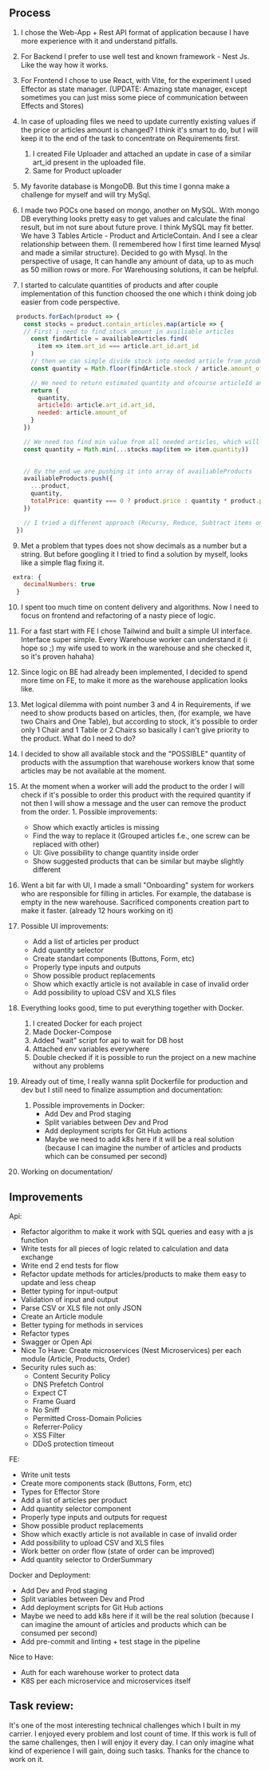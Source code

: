 ## Process
1. I chose the Web-App + Rest API format of application because I have more experience with it and understand pitfalls.
2. For Backend I prefer to use well test and known framework - Nest Js. Like the way how it works. 
3. For Frontend I chose to use React, with Vite, for the experiment I used Effector as state manager. (UPDATE: Amazing state manager, except sometimes you can just miss some piece of communication between Effects and Stores)
   
4. In case of uploading files we need to update currently existing values if the price or articles amount is changed? I think it's smart to do, but I will keep it to the end of the task to concentrate on Requirements first.  
   1. I created File Uploader and attached an update in case of a similar art_id present in the uploaded file.
   2. Same for Product uploader

5. My favorite database is MongoDB. But this time I gonna make a challenge for myself and will try MySql.
   
6. I made two POCs one based on mongo, another on MySQL. With mongo DB everything looks pretty easy to get values and calculate the final result, but im not sure about future prove. I think MySQL may fit better. We have 3 Tables Article - Product and ArticleContain. And I see a clear relationship between them. (I remembered how I first time learned Mysql and made a similar structure). Decided to go with Mysql. In the perspective of usage, It can handle any amount of data, up to as much as 50 million rows or more. For Warehousing solutions, it can be helpful.

7. I started to calculate quantities of products and after couple implementation of this function choosed the one which i think doing job easier from code perspective. 
```javascript
  products.forEach(product => {
    const stocks = product.contain_articles.map(article => {
    // First i need to find stock amount in availiable articles
      const findArticle = availiableArticles.find(
        item => item.art_id === article.art_id.art_id
      )
      // then we can simple divide stock into needed article from product 
      const quantity = Math.floor(findArticle.stock / article.amount_of)

      // We need to return estimated quantity and ofcourse articleId and amount needed to use it in future to substract this amount from stock 
      return {
        quantity,
        articleId: article.art_id.art_id,
        needed: article.amount_of
      }
    })

    // We need too find min value from all needed articles, which will represent our quantity of products
    const quantity = Math.min(...stocks.map(item => item.quantity))

    
    // By the end we are pushing it into array of availiableProducts
    availiableProducts.push({
      ...product,
      quantity,
      totalPrice: quantity === 0 ? product.price : quantity * product.price
    })

    // I tried a different approach (Recursy, Reduce, Subtract items one by one) I tried to find a better way to return value as fast as possible and keep it readable. And basically, too many copy operations are pretty slow but using pure "for" is not readable. So I chose this way.
  })
```
9. Met a problem that types does not show decimals as a number but a string. But before googling it I tried to find a solution by myself, looks like a simple flag fixing it.
```js
 extra: {
    decimalNumbers: true
  }
```
10. I spent too much time on content delivery and algorithms. Now I need to focus on frontend and refactoring of a nasty piece of logic.
11. For a fast start with FE I chose Tailwind and built a simple UI interface. Interface super simple. Every Warehouse worker can understand it (i hope so ;)  my wife used to work in the warehouse and she checked it, so it's proven hahaha)
12. Since logic on BE had already been implemented, I decided to spend more time on FE, to make it more as the warehouse application looks like.
13. Met logical dilemma with point number 3 and 4 in Requirements, if we need to show products based on articles, then, (for example,  we have two Chairs and One Table), but according to stock, it's possible to order only 1 Chair and 1 Table or 2 Chairs so basically I can't give priority to the product. What do I need to do?
  1. I decided to show all available stock and the "POSSIBLE" quantity of products with the assumption that warehouse workers know that some articles may be not available at the moment.
  2. At the moment when a worker will add the product to the order I will check if it's possible to order this product with the required quantity if not then I will show a message and the user can remove the product from the order.
    1. Possible improvements:
     -  Show which exactly articles is missing 
     -  Find the way to replace it  (Grouped articles f.e., one screw can be replaced with other)
     -  UI: Give possibility to change quantity inside order
     -  Show suggested products that can be similar but maybe slightly different
  
14.  Went a bit far with UI, I made a small "Onboarding" system for workers who are responsible for filling in articles. For example, the database is empty in the new warehouse. Sacrificed components creation part to make it faster. (already 12 hours working on it)
  3. Possible UI improvements:
     - Add a list of articles per product
     - Add quantity selector
     - Create standart components (Buttons, Form, etc)
     - Properly type inputs and outputs
     - Show possible product replacements
     - Show which exactly article is not available in case of invalid order
     - Add possibility to upload CSV and XLS files
    
15. Everything looks good, time to put everything together with Docker.
    1.  I created Docker for each project
    2.  Made Docker-Compose
    3.  Added "wait" script for api to wait for DB host
    4.  Attached env variables everywhere
    5.  Double checked if it is possible to run the project on a new machine without any problems
16. Already out of time, I really wanna split Dockerfile for production and dev but I still need to finalize assumption and documentation:
    1.  Possible improvements in Docker:
        - Add Dev and Prod staging
        - Split variables between Dev and Prod
        - Add deployment scripts for Git Hub actions
        - Maybe we need to add k8s here if it will be a real solution (because I can imagine the number of articles and products which can be consumed per second)
17. Working on documentation/


## Improvements
Api:
  - Refactor algorithm to make it work with SQL queries and easy with a js function
  - Write tests for all pieces of logic related to calculation and data exchange
  - Write end 2 end tests for flow
  - Refactor update methods for articles/products to make them easy to update and less cheap
  - Better typing for input-output
  - Validation of input and output
  - Parse CSV or XLS file not only JSON
  - Create an Article module
  - Better typing for methods in services
  - Refactor types
  - Swagger or Open Api
  - Nice To Have: Create microservices (Nest Microservices) per each module (Article, Products, Order)
  - Security rules such as:
    - Content Security Policy
    - DNS Prefetch Control
    - Expect CT
    - Frame Guard
    - No Sniff
    - Permitted Cross-Domain Policies
    - Referrer-Policy
    - XSS Filter
    - DDoS protection timeout

FE:
  - Write unit tests
  - Create more components stack (Buttons, Form, etc)
  - Types for Effector Store
  - Add a list of articles per product
  - Add quantity selector component
  - Properly type inputs and outputs for request
  - Show possible product replacements
  - Show which exactly article is not available in case of invalid order
  - Add possibility to upload CSV and XLS files
  - Work better on order flow (state of order can be improved)
  - Add quantity selector to OrderSummary

Docker and Deployment:
  - Add Dev and Prod staging
  - Split variables between Dev and Prod
  - Add deployment scripts for Git Hub actions
  - Maybe we need to add k8s here if it will be the real solution (because I can imagine the amount of articles and products which can be consumed per second)
  - Add pre-commit and linting + test stage in the pipeline

Nice to Have:
 - Auth for each warehouse worker to protect data
 - K8S per each microservice and microservices itself


## Task review:
It's one of the most interesting technical challenges which I built in my carrier. I enjoyed every problem and lost count of time. If this work is full of the same challenges, then I will enjoy it every day. I can only imagine what kind of experience I will gain, doing such tasks. Thanks for the chance to work on it. 
